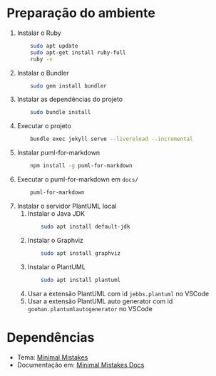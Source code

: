 # Preparação do ambiente

1. Instalar o Ruby 
    ```bash
        sudo apt update
        sudo apt-get install ruby-full
        ruby -v
    ```
2. Instalar o Bundler
    ```bash
        sudo gem install bundler
    ```
3. Instalar as dependências do projeto
    ```bash
        sudo bundle install
    ```
4. Executar o projeto
    ```bash
        bundle exec jekyll serve --livereload --incremental
    ```
5. Instalar puml-for-markdown
    ```bash
        npm install -g puml-for-markdown
    ```
6. Executar o puml-for-markdown em `docs/`
    ```bash
        puml-for-markdown 
    ```
7. Instalar o servidor PlantUML local 
    1. Instalar o Java JDK
        ```bash
            sudo apt install default-jdk
        ```
    2. Instalar o Graphviz
        ```bash
            sudo apt install graphviz
        ```
    3. Instalar o PlantUML
        ```bash
            sudo apt install plantuml
        ```
    4. Usar a extensão PlantUML com id `jebbs.plantuml` no VSCode
    5. Usar a extensão PlantUML auto generator com id `goohan.plantumlautogenerator` no VSCode

# Dependências

- Tema: [Minimal Mistakes](https://github.com/mmistakes/minimal-mistakes)
- Documentação em: [Minimal Mistakes Docs](https://mmistakes.github.io/minimal-mistakes/docs/quick-start-guide/)